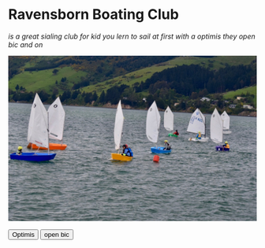# Ravensborn Boating Club


_is a great sialing club for kid you lern to sail at first with a optimis they open bic and on_


![](./img/Optis.jpg)



<a href="./page2.html"><button>Optimis</button></a> <a href="./page3.html"><button>open bic</button></a>
